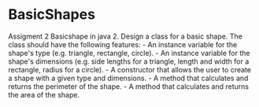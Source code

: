 # BasicShapes
Assigment 2 Basicshape in java
2. Design a class for a basic shape. The class should have the following features:
         - An instance variable for the shape's type (e.g. triangle, rectangle, circle).
         - An instance variable for the shape's dimensions (e.g. side lengths for a triangle, length and width for a rectangle, radius for a circle).
         - A constructor that allows the user to create a shape with a given type and dimensions.
         - A method that calculates and returns the perimeter of the shape.
         - A method that calculates and returns the area of the shape.
